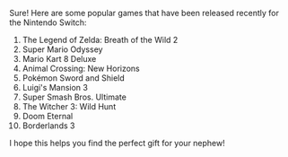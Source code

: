 Sure! Here are some popular games that have been released recently for the Nintendo Switch:

1. The Legend of Zelda: Breath of the Wild 2
2. Super Mario Odyssey
3. Mario Kart 8 Deluxe
4. Animal Crossing: New Horizons
5. Pokémon Sword and Shield
6. Luigi's Mansion 3
7. Super Smash Bros. Ultimate
8. The Witcher 3: Wild Hunt
9. Doom Eternal
10. Borderlands 3

I hope this helps you find the perfect gift for your nephew!